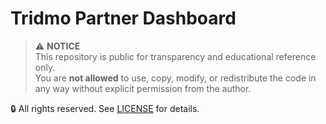# Tridmo Partner Dashboard
> ⚠️ **NOTICE**  
This repository is public for transparency and educational reference only.  
You are **not allowed** to use, copy, modify, or redistribute the code in any way without explicit permission from the author.

🔒 All rights reserved. See [LICENSE](./LICENSE) for details.
